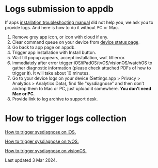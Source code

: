 # Logs submission to appdb

If apps [installation troubleshooting manual](/troubleshooting/app-installations.md) did not help you, we ask you to provide logs. And here is how to do it without PC or Mac.

1. Remove grey app icon, or icon with cloud if any.
2. Clear command queue on your device from [device status page](https://appdb.to/my/status).
3. Go back to app page on appdb.
4. Trigger app installation with Install button.
5. Wait till popup appears, accept installation, wait till error.
6. Immediately after error trigger iOS/iPadOS/tvOS/visionOS/watchOS to gather diagnostic information (please check attached PDFs of how to trigger it). It will take about 10 minutes.
7. Go to your device logs on your device (Settings.app > Privacy > Analytics > Analytics Data), find file "sysdiagnose" and then don't airdrop them to Mac or PC, just upload it somewhere. **You don't need Mac or PC**.
8. Provide link to log archive to support desk.

# How to trigger logs collection

[How to trigger sysdiagnose on iOS.](https://dbservices.to/docs/sysdiagnose_Logging_Instructions.pdf)

[How to trigger sysdiagnose on tvOS.](https://dbservices.to/docs/sysdiagnose_Logging_Instructions_tvos.pdf)

[How to trigger sysdiagnose on visionOS.](https://dbservices.to/docs/sysdiagnose_Logging_Instructions_visionos.pdf)

Last updated 3 Mar 2024.

